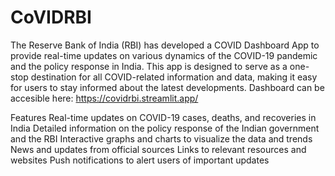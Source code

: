 # CoVIDRBI

The Reserve Bank of India (RBI) has developed a COVID Dashboard App to provide real-time updates on various dynamics of the COVID-19 pandemic and the policy response in India. This app is designed to serve as a one-stop destination for all COVID-related information and data, making it easy for users to stay informed about the latest developments.
Dashboard can be accesible here: https://covidrbi.streamlit.app/


Features
Real-time updates on COVID-19 cases, deaths, and recoveries in India
Detailed information on the policy response of the Indian government and the RBI
Interactive graphs and charts to visualize the data and trends
News and updates from official sources
Links to relevant resources and websites
Push notifications to alert users of important updates
